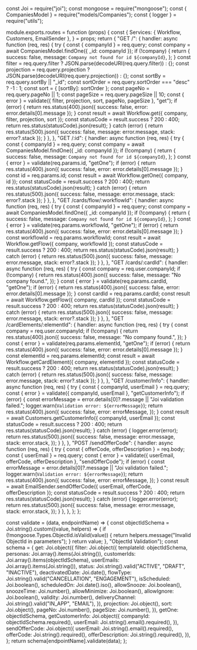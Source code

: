 const Joi = require("joi");
const mongoose = require("mongoose");
const { CompaniesModel } = require("models/Companies");
const { logger } = require("utils");

module.exports.routes = function (props) {
	const {
		Services: { Workflow, Customers, EmailSender },
	} = props;
	return {
		"GET /": {
			handler: async function (req, res) {
				try {
					const { companyId } = req.query;
					const company = await CompaniesModel.findOne({ _id: companyId });
					if (!company) {
						return {
							success: false,
							message: `Company not found for id ${companyId}`,
						};
					}
					const filter = req.query.filter ? JSON.parse(decodeURI(req.query.filter)) : {};
					const projection = req.query.projection ? JSON.parse(decodeURI(req.query.projection)) : {};
					const sortBy = req.query.sortBy || "_id";
					const sortOrder = req.query.sortOrder === "desc" ? -1 : 1;
					const sort = { [sortBy]: sortOrder };
					const pageNo = req.query.pageNo || 1;
					const pageSize = req.query.pageSize || 10;
					const { error } = validate({ filter, projection, sort, pageNo, pageSize }, "get");
					if (error) {
						return res.status(400).json({ success: false, error: error.details[0].message });
					}
					const result = await Workflow.get({ company, filter, projection, sort });
					const statusCode = result.success ? 200 : 400;
					return res.status(statusCode).json(result);
				} catch (error) {
					return res.status(500).json({ success: false, message: error.message, stack: error?.stack });
				}
			},
		},
		"GET /:id": {
			handler: async function (req, res) {
				try {
					const { companyId } = req.query;
					const company = await CompaniesModel.findOne({ _id: companyId });
					if (!company) {
						return {
							success: false,
							message: `Company not found for id ${companyId}`,
						};
					}
					const { error } = validate(req.params.id, "getOne");
					if (error) {
						return res.status(400).json({ success: false, error: error.details[0].message });
					}
					const id = req.params.id;
					const result = await Workflow.getOne({ company, id });
					const statusCode = result.success ? 200 : 400;
					return res.status(statusCode).json(result);
				} catch (error) {
					return res.status(500).json({ success: false, message: error.message, stack: error?.stack });
				}
			},
		},
		"GET /cards/flow/:workflowId": {
			handler: async function (req, res) {
				try {
					const { companyId } = req.query;
					const company = await CompaniesModel.findOne({ _id: companyId });
					if (!company) {
						return {
							success: false,
							message: `Company not found for id ${companyId}`,
						};
					}
					const { error } = validate(req.params.workflowId, "getOne");
					if (error) {
						return res.status(400).json({ success: false, error: error.details[0].message });
					}
					const workflowId = req.params.workflowId;
					const result = await Workflow.getFlow({ company, workflowId });
					const statusCode = result.success ? 200 : 400;
					return res.status(statusCode).json(result);
				} catch (error) {
					return res.status(500).json({ success: false, message: error.message, stack: error?.stack });
				}
			},
		},
		"GET /cards/:cardId": {
			handler: async function (req, res) {
				try {
					const company = req.user.companyId;
					if (!company) {
						return res.status(400).json({
							success: false,
							message: "No company found.",
						});
					}
					const { error } = validate(req.params.cardId, "getOne");
					if (error) {
						return res.status(400).json({ success: false, error: error.details[0].message });
					}
					const cardId = req.params.cardId;
					const result = await Workflow.getFlow({ company, cardId });
					const statusCode = result.success ? 200 : 400;
					return res.status(statusCode).json(result);
				} catch (error) {
					return res.status(500).json({ success: false, message: error.message, stack: error?.stack });
				}
			},
		},
		"GET /cardElements/:elementId": {
			handler: async function (req, res) {
				try {
					const company = req.user.companyId;
					if (!company) {
						return res.status(400).json({
							success: false,
							message: "No company found.",
						});
					}
					const { error } = validate(req.params.elementId, "getOne");
					if (error) {
						return res.status(400).json({ success: false, error: error.details[0].message });
					}
					const elementId = req.params.elementId;
					const result = await Workflow.getCardElement({ company, elementId });
					const statusCode = result.success ? 200 : 400;
					return res.status(statusCode).json(result);
				} catch (error) {
					return res.status(500).json({ success: false, message: error.message, stack: error?.stack });
				}
			},
		},
		"GET /customer/Info": {
			handler: async function (req, res) {
				try {
					const { companyId, userEmail } = req.query;
					const { error } = validate({ companyId, userEmail }, "getCustomerInfo");
					if (error) {
						const errorMessage = error.details[0]?.message || "Joi validation failed.";
						logger.warn(`Validation error: ${errorMessage}`);
						return res.status(400).json({
							success: false,
							error: errorMessage,
						});
					}
					const result = await Customers.getCustomerInfo({ companyId, userEmail });
					const statusCode = result.success ? 200 : 400;
					return res.status(statusCode).json(result);
				} catch (error) {
					logger.error(error);
					return res.status(500).json({
						success: false,
						message: error.message,
						stack: error.stack,
					});
				}
			},
		},
		"POST /sendOfferCode": {
			handler: async function (req, res) {
				try {
					const { offerCode, offerDescription } = req.body;
					const { userEmail } = req.query;
					const { error } = validate({ userEmail, offerCode, offerDescription }, "sendOfferCode");
					if (error) {
						const errorMessage = error.details[0]?.message || "Joi validation failed.";
						logger.warn(`Validation error: ${errorMessage}`);
						return res.status(400).json({
							success: false,
							error: errorMessage,
						});
					}
					const result = await EmailSender.sendOfferCode({ userEmail, offerCode, offerDescription });
					const statusCode = result.success ? 200 : 400;
					return res.status(statusCode).json(result);
				} catch (error) {
					logger.error(error);
					return res.status(500).json({
						success: false,
						message: error.message,
						stack: error.stack,
					});
				}
			},
		},
	};
};

const validate = (data, endpointName) => {
	const objectIdSchema = Joi.string().custom((value, helpers) => {
		if (!mongoose.Types.ObjectId.isValid(value)) {
			return helpers.message("Invalid ObjectId in parameters");
		}
		return value;
	}, "ObjectId Validation");
	const schema = {
		get: Joi.object({
			filter: Joi.object({
				templateId: objectIdSchema,
				personas: Joi.array().items(Joi.string()),
				customerIds: Joi.array().items(objectIdSchema),
				userEmails: Joi.array().items(Joi.string()),
				status: Joi.string().valid("ACTIVE", "DRAFT", "INACTIVE"),
				deactivatedDate: Joi.date(),
				flowType: Joi.string().valid("CANCELLATION", "ENGAGEMENT"),
				isScheduled: Joi.boolean(),
				scheduledOn: Joi.date().iso(),
				allowSnooze: Joi.boolean(),
				snoozeTime: Joi.number(),
				allowMinimize: Joi.boolean(),
				allowIgnore: Joi.boolean(),
				validity: Joi.number(),
				deliveryChannel: Joi.string().valid("IN_APP", "EMAIL"),
			}),
			projection: Joi.object(),
			sort: Joi.object(),
			pageNo: Joi.number(),
			pageSize: Joi.number(),
		}),
		getOne: objectIdSchema,
		getCustomerInfo: Joi.object({
			companyId: objectIdSchema.required(),
			userEmail: Joi.string().email().required(),
		}),
		sendOfferCode: Joi.object({
			userEmail: Joi.string().email().required(),
			offerCode: Joi.string().required(),
			offerDescription: Joi.string().required(),
		}),
	};
	return schema[endpointName].validate(data);
};
